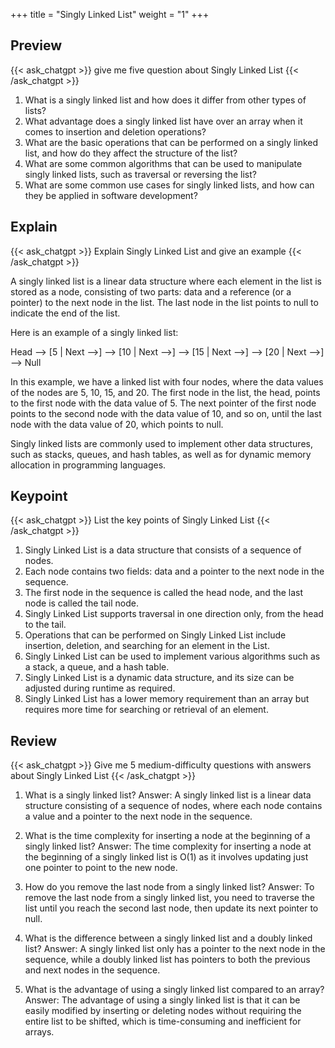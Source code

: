 +++
title = "Singly Linked List"
weight = "1"
+++
## Preview
{{< ask_chatgpt >}}
give me five question about Singly Linked List
{{< /ask_chatgpt >}}



1. What is a singly linked list and how does it differ from other types of lists?
2. What advantage does a singly linked list have over an array when it comes to insertion and deletion operations?
3. What are the basic operations that can be performed on a singly linked list, and how do they affect the structure of the list?
4. What are some common algorithms that can be used to manipulate singly linked lists, such as traversal or reversing the list?
5. What are some common use cases for singly linked lists, and how can they be applied in software development?   

## Explain
{{< ask_chatgpt >}}
Explain Singly Linked List and give an example
{{< /ask_chatgpt >}}



A singly linked list is a linear data structure where each element in the list is stored as a node, consisting of two parts: data and a reference (or a pointer) to the next node in the list. The last node in the list points to null to indicate the end of the list. 

Here is an example of a singly linked list:

Head --> [5 | Next -->] --> [10 | Next -->] --> [15 | Next -->] --> [20 | Next -->] --> Null

In this example, we have a linked list with four nodes, where the data values of the nodes are 5, 10, 15, and 20. The first node in the list, the head, points to the first node with the data value of 5. The next pointer of the first node points to the second node with the data value of 10, and so on, until the last node with the data value of 20, which points to null. 

Singly linked lists are commonly used to implement other data structures, such as stacks, queues, and hash tables, as well as for dynamic memory allocation in programming languages.   

## Keypoint
{{< ask_chatgpt >}}
List the key points of Singly Linked List
{{< /ask_chatgpt >}}



1. Singly Linked List is a data structure that consists of a sequence of nodes.  
2. Each node contains two fields: data and a pointer to the next node in the sequence.  
3. The first node in the sequence is called the head node, and the last node is called the tail node.  
4. Singly Linked List supports traversal in one direction only, from the head to the tail.  
5. Operations that can be performed on Singly Linked List include insertion, deletion, and searching for an element in the List.  
6. Singly Linked List can be used to implement various algorithms such as a stack, a queue, and a hash table.  
7. Singly Linked List is a dynamic data structure, and its size can be adjusted during runtime as required.  
8. Singly Linked List has a lower memory requirement than an array but requires more time for searching or retrieval of an element.   

## Review
{{< ask_chatgpt >}}
Give me 5 medium-difficulty questions with answers about Singly Linked List
{{< /ask_chatgpt >}}



1. What is a singly linked list?
Answer: A singly linked list is a linear data structure consisting of a sequence of nodes, where each node contains a value and a pointer to the next node in the sequence.

2. What is the time complexity for inserting a node at the beginning of a singly linked list?
Answer: The time complexity for inserting a node at the beginning of a singly linked list is O(1) as it involves updating just one pointer to point to the new node.

3. How do you remove the last node from a singly linked list?
Answer: To remove the last node from a singly linked list, you need to traverse the list until you reach the second last node, then update its next pointer to null.

4. What is the difference between a singly linked list and a doubly linked list?
Answer: A singly linked list only has a pointer to the next node in the sequence, while a doubly linked list has pointers to both the previous and next nodes in the sequence.

5. What is the advantage of using a singly linked list compared to an array?
Answer: The advantage of using a singly linked list is that it can be easily modified by inserting or deleting nodes without requiring the entire list to be shifted, which is time-consuming and inefficient for arrays.   

